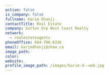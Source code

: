 ```yaml
---
active: false
is_company: false
fullname: Karim Dhanji
contactTitle: Real Estate
company: Sutton Grp West Coast Realty
network:
  - realestateagents
phoneOffice: 604-780-8316
email: karimdhanji@shaw.ca
image_path:
color:
website:
profile_image_path: /images/karim-d--web.jpg
---
```



